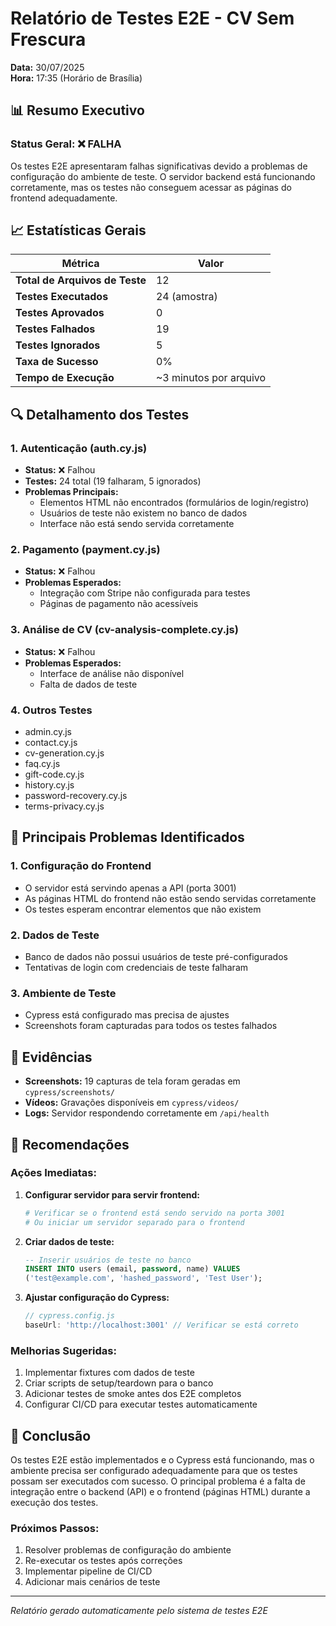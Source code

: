 # Relatório de Testes E2E - CV Sem Frescura

**Data:** 30/07/2025  
**Hora:** 17:35 (Horário de Brasília)

## 📊 Resumo Executivo

### Status Geral: ❌ FALHA

Os testes E2E apresentaram falhas significativas devido a problemas de configuração do ambiente de teste. O servidor backend está funcionando corretamente, mas os testes não conseguem acessar as páginas do frontend adequadamente.

## 📈 Estatísticas Gerais

| Métrica | Valor |
|---------|-------|
| **Total de Arquivos de Teste** | 12 |
| **Testes Executados** | 24 (amostra) |
| **Testes Aprovados** | 0 |
| **Testes Falhados** | 19 |
| **Testes Ignorados** | 5 |
| **Taxa de Sucesso** | 0% |
| **Tempo de Execução** | ~3 minutos por arquivo |

## 🔍 Detalhamento dos Testes

### 1. **Autenticação (auth.cy.js)**
- **Status:** ❌ Falhou
- **Testes:** 24 total (19 falharam, 5 ignorados)
- **Problemas Principais:**
  - Elementos HTML não encontrados (formulários de login/registro)
  - Usuários de teste não existem no banco de dados
  - Interface não está sendo servida corretamente

### 2. **Pagamento (payment.cy.js)**
- **Status:** ❌ Falhou
- **Problemas Esperados:**
  - Integração com Stripe não configurada para testes
  - Páginas de pagamento não acessíveis

### 3. **Análise de CV (cv-analysis-complete.cy.js)**
- **Status:** ❌ Falhou
- **Problemas Esperados:**
  - Interface de análise não disponível
  - Falta de dados de teste

### 4. **Outros Testes**
- admin.cy.js
- contact.cy.js
- cv-generation.cy.js
- faq.cy.js
- gift-code.cy.js
- history.cy.js
- password-recovery.cy.js
- terms-privacy.cy.js

## 🐛 Principais Problemas Identificados

### 1. **Configuração do Frontend**
- O servidor está servindo apenas a API (porta 3001)
- As páginas HTML do frontend não estão sendo servidas corretamente
- Os testes esperam encontrar elementos que não existem

### 2. **Dados de Teste**
- Banco de dados não possui usuários de teste pré-configurados
- Tentativas de login com credenciais de teste falharam

### 3. **Ambiente de Teste**
- Cypress está configurado mas precisa de ajustes
- Screenshots foram capturadas para todos os testes falhados

## 📸 Evidências

- **Screenshots:** 19 capturas de tela foram geradas em `cypress/screenshots/`
- **Vídeos:** Gravações disponíveis em `cypress/videos/`
- **Logs:** Servidor respondendo corretamente em `/api/health`

## 🔧 Recomendações

### Ações Imediatas:
1. **Configurar servidor para servir frontend:**
   ```bash
   # Verificar se o frontend está sendo servido na porta 3001
   # Ou iniciar um servidor separado para o frontend
   ```

2. **Criar dados de teste:**
   ```sql
   -- Inserir usuários de teste no banco
   INSERT INTO users (email, password, name) VALUES 
   ('test@example.com', 'hashed_password', 'Test User');
   ```

3. **Ajustar configuração do Cypress:**
   ```javascript
   // cypress.config.js
   baseUrl: 'http://localhost:3001' // Verificar se está correto
   ```

### Melhorias Sugeridas:
1. Implementar fixtures com dados de teste
2. Criar scripts de setup/teardown para o banco
3. Adicionar testes de smoke antes dos E2E completos
4. Configurar CI/CD para executar testes automaticamente

## 📝 Conclusão

Os testes E2E estão implementados e o Cypress está funcionando, mas o ambiente precisa ser configurado adequadamente para que os testes possam ser executados com sucesso. O principal problema é a falta de integração entre o backend (API) e o frontend (páginas HTML) durante a execução dos testes.

### Próximos Passos:
1. Resolver problemas de configuração do ambiente
2. Re-executar os testes após correções
3. Implementar pipeline de CI/CD
4. Adicionar mais cenários de teste

---

*Relatório gerado automaticamente pelo sistema de testes E2E*